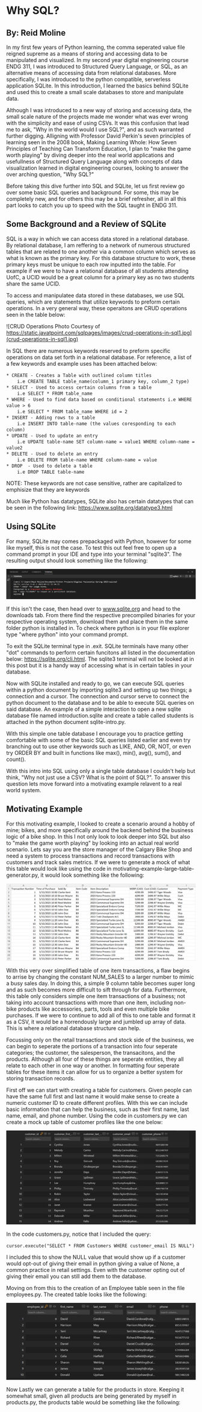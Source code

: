 # Why SQL?

## By: Reid Moline

In my first few years of Python learning, the comma seperated value file reigned supreme as a means of storing and accessing data to be manipulated and visualized. In my second year digital engineering course ENDG 311, I was introduced to Structured Query Language, or SQL, as an alternative means of accessing data from relational databases. More specifically, I was introduced to the python compatible, serverless application SQLite. In this introduction, I learned the basics behind SQLite and used this to create a small scale databases to store and manipulate data.

Although I was introduced to a new way of storing and accessing data, the small scale nature of the projects made me wonder what was ever wrong with the simplicity and ease of using CSVs. It was this confusion that lead me to ask, "Why in the world would I use SQL?", and as such warranted further digging. Alligning with Professor David Perkin's seven principles of learning seen in the 2008 book, Making Learning Whole: How Seven Principles of Teaching Can Transform Education, I plan to "make the game worth playing" by diving deeper into the real world applications and usefullness of Structured Query Language along with concepts of data visualization learned in digital engineering courses, looking to answer the over arching question, "Why SQL?"

Before taking this dive further into SQL and SQLite, let us first review go over some basic SQL queries and background. For some, this may be completely new, and for others this may be a brief refresher, all in all this part looks to catch you up to speed with the SQL taught in ENDG 311.

## Some Background and a Review of SQLite

SQL is a way in which we can access data stored in a relational database. By relational database, I am reffering to a network of numerous structured tables that are related to one another via a common column which serves as what is known as the primary key. For this database structure to work, these primary keys must be unique to each row inputted into the table. For example if we were to have a relational database of all students attending UofC, a UCID would be a great column for a primary key as no two students share the same UCID.

To access and manipulatee data stored in these databases, we use SQL queries, which are statements that utilize keywords to preform certain operations. In a very general way, these operaitons are CRUD operations seen in the table below:

![CRUD Operations Photo Courtesy of https://static.javatpoint.com/sqlpages/images/crud-operations-in-sql1.jpg](crud-operations-in-sql1.jpg)

In SQL there are numerous keywords reserved to preform specific operations on data set forth in a relational database. For reference, a list of a few keywords and example uses has been attached below:

    * CREATE - Creates a Table with outlined column titles
        i.e CREATE TABLE table_name(column_1 primary key, column_2 type)
    * SELECT - Used to access certain columns from a table
        i.e SELECT * FROM table_name
    * WHERE - Used to find data based on conditional statements i.e WHERE value > 6
        i.e SELECT * FROM table_name WHERE id = 2
    * INSERT - Adding rows to a table 
        i.e INSERT INTO table-name (the values coresponding to each column)
    * UPDATE - Used to update an entry
        i.e UPDATE table-name SET column-name = value1 WHERE column-name = value2
    * DELETE - Used to delete an entry
        i.e DELETE FROM table-name WHERE column-name = value
    * DROP  - Used to delete a table
        i.e DROP TABLE table-name

NOTE: These keywords are not case sensitive, rather are capitalized to emphisize that they are keywords

Much like Python has datatypes, SQLite also has certain datatypes that can be seen in the following link: https://www.sqlite.org/datatype3.html

## Using SQLite

For many, SQLite may comes prepackaged with Python, however for some like myself, this is not the case. To test this out feel free to open up a command prompt in your IDE and type into your terminal "sqlite3". The resulting output should look something like the following:

![Sample SQLite3 Terminal](sample-sqlite-terminal-output.png)

If this isn't the case, then head over to www.sqlite.org and head to the downloads tab. From there find the respective precompiled binaries for your respective operating system, download them and place them in the same folder python is installed in. To check where python is in your file explorer type "where python" into your command prompt.

To exit the SQLite terminal type in .exit. SQLite terminals have many other "dot" commands to perform certain funcitons all listed in the documentation below: https://sqlite.org/cli.html. The sqlite3 terminal will not be looked at in this post but it is a handy way of accessing what is in certain tables in your database.

Now with SQLite installed and ready to go, we can execute SQL queries within a python document by importing sqlite3 and setting up two things; a connection and a cursor. The connection and cursor serve to connect the python document to the database and to be able to execute SQL queries on said database. An example of a simple interaction to open a new sqlite database file named introduction.sqlite and create a table called students is attached in the python document sqlite-intro.py. 

With this simple one table database I encourage you to practice getting comfortable with some of the basic SQL queries listed earlier and even try branching out to use other keywords such as LIKE, AND, OR, NOT, or even try ORDER BY and built in functions like max(), min(), avg(), sum(), and count().

With this intro into SQL using only a single table database I couldn't help but think, "Why not just use a CSV? What is the point of SQL?". To answer this question lets move forward into a motivating example relavent to a real world system.

## Motivating Example

For this motivating example, I looked to create a scenario around a hobby of mine; bikes, and more specifically around the backend behind the business logic of a bike shop. In this I not only look to look deeper into SQL but also to "make the game worth playing" by looking into an actual real world scenario. Lets say you are the store manager of the Calgary Bike Shop and need a system to process transactions and record transactions with customers and track sales metrics. If we were to generate a mock of what this table would look like using the code in motivating-example-large-table-generator.py, it would look something like the following:

![Motivating Example Single Large Table](motivating-example-large-table.png)

With this very over simplified table of one item transactions, a flaw begins to arrise by changing the constant NUM_SALES to a larger number to mimic a busy sales day. In doing this, a simple 9 column table becomes super long and as such becomes more difficult to sift through for data. Furthermore, this table only considers simple one item transactions of a business; not taking into account transactions with more than one item, including non-bike products like accessories, parts, tools and even multiple bike purchases. If we were to continue to add all of this to one table and format it as a CSV, it would be a horrendously large and jumbled up array of data. This is where a relational database structure can help.

Focussing only on the retail transactions and stock side of the business, we can begin to seperate the portions of a transaction into four seperate categories; the customer, the salesperson, the transacitons, and the products. Although all four of these things are seperate entities, they all relate to each other in one way or another. In formatting four seperate tables for these items it can allow for us to organize a better system for storing transaction records.

First off we can start with creating a table for customers. Given people can have the same full first and last name it would make sense to create a numeric customer ID to create different profiles. With this we can include basic information that can help the business, such as their first name, last name, email, and phone number. Using the code in customers.py we can create a mock up table of customer profiles like the one below:

![Generated Customer Table](customers-table.png)

In the code customers.py, notice that I included the query:

    cursor.execute("SELECT * FROM Customers WHERE customer_email IS NULL")

I included this to show the NULL value that would show up if a customer would opt-out of giving their email in python giving a value of None, a common practice in retail settings. Even with the customer opting out of giving their email you can still add them to the database.

Moving on from this to the creation of an Employee table seen in the file employees.py. The created table looks like the following:

![Generated Employees Table](employees-table.png)

Now Lastly we can generate a table for the products in store. Keeping it somewhat small, given all products are being generated by myself in products.py, the products table would be something like the following:

